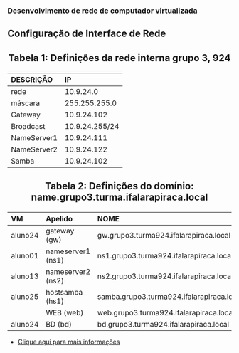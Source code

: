 ### Desenvolvimento de rede de computador virtualizada 

## Configuração de Interface de Rede


## <p><center> Tabela 1: Definições da rede interna grupo 3, 924</center></p>

| DESCRIÇÃO   | IP             |
|:------------|:---------------|
| rede        | 10.9.24.0      |
| máscara     | 255.255.255.0  |
| Gateway     | 10.9.24.102    |
| Broadcast   | 10.9.24.255/24 |
| NameServer1 | 10.9.24.111    |
| NameServer2 | 10.9.24.122    |
| Samba       | 10.9.24.102    |


## <p><center> Tabela 2: Definições do domínio: <b>name.grupo3.turma.ifalarapiraca.local</b></center></p>

|        VM         |      Apelido      |               NOME               |
|:------------------|:------------------|:---------------------------------|
|      aluno24      | gateway (gw)      | gw.grupo3.turma924.ifalarapiraca.local    |
|      aluno01      | nameserver1 (ns1) | ns1.grupo3.turma924.ifalarapiraca.local   |
|      aluno13      | nameserver2 (ns2) | ns2.grupo3.turma924.ifalarapiraca.local   |
|      aluno25      | hostsamba   (hs1) | samba.grupo3.turma924.ifalarapiraca.local |
|                   | WEB         (web) | web.grupo3.turma924.ifalarapiraca.local   | -->
|      aluno24      | BD           (bd) | bd.grupo3.turma924.ifalarapiraca.local    |

- [Clique aqui para mais informações](https://docs.google.com/spreadsheets/d/1TT7-cRM06TOWbBzxfKRg-lFwDa3uP4gXOLMfidnszJw/edit#gid=680415071)
